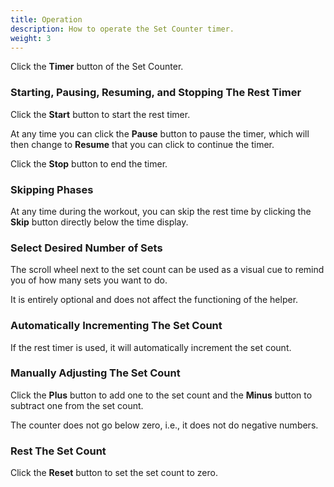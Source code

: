 ```yaml
---
title: Operation
description: How to operate the Set Counter timer.
weight: 3
---
```


Click the **Timer** button of the Set Counter.

### **Starting, Pausing, Resuming, and Stopping The Rest Timer**

Click the **Start** button to start the rest timer.

At any time you can click the **Pause** button to pause the timer, which will
then change to **Resume** that you can click to continue the timer.

Click the **Stop** button to end the timer.

### **Skipping Phases**

At any time during the workout, you can skip the rest time by clicking
the **Skip** button directly below the time display.

### **Select Desired Number of Sets**

The scroll wheel next to the set count can be used as a visual cue to
remind you of how many sets you want to do.

It is entirely optional and does not affect the functioning of the helper.

### **Automatically Incrementing The Set Count**

If the rest timer is used, it will automatically increment the set count.

### **Manually Adjusting The Set Count**

Click the **Plus** button to add one to the set count and the **Minus** button 
to subtract one from the set count.

The counter does not go below zero, i.e., it does not do negative numbers.

### **Rest The Set Count**

Click the **Reset** button to set the set count to zero.